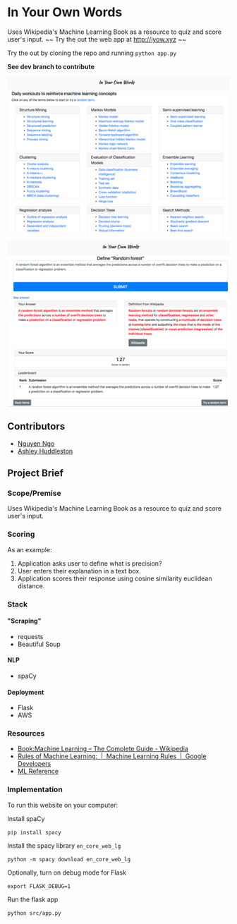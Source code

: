 # In Your Own Words
Uses Wikipedia's Machine Learning Book as a resource to quiz and score user's input.
~~ Try the out the web app at http://iyow.xyz ~~

Try the out by cloning the repo and running `python app.py`

**See dev branch to contribute**

![home page](images/homepage.png)

![random forest](images/randomforest.png)

## Contributors
* [Nguyen Ngo](https://www.linkedin.com/in/nguyenmngo/)
* [Ashley Huddleston](https://github.com/huddlestona)

## Project Brief

### Scope/Premise
Uses Wikipedia's Machine Learning Book as a resource to quiz and score user's input.

### Scoring
As an example:
1. Application asks user to define what is precision?
2. User enters their explanation in a text box.
3. Application scores their response using cosine similarity euclidean distance.

### Stack
#### "Scraping"
* requests
* Beautiful Soup

#### NLP
* spaCy

#### Deployment
* Flask
* AWS

### Resources
* [Book:Machine Learning – The Complete Guide - Wikipedia](https://en.wikipedia.org/wiki/Book:Machine_Learning_%E2%80%93_The_Complete_Guide)
* [Rules of Machine Learning:  |  Machine Learning Rules  |  Google Developers](https://developers.google.com/machine-learning/rules-of-ml/)
* [ML Reference](http://mlreference.com/)

### Implementation
To run this website on your computer:

Install spaCy
```
pip install spacy
```

Install the spacy library `en_core_web_lg`
```
python -m spacy download en_core_web_lg
```
Optionally, turn on debug mode for Flask
```
export FLASK_DEBUG=1
```
Run the flask app
```
python src/app.py
```
